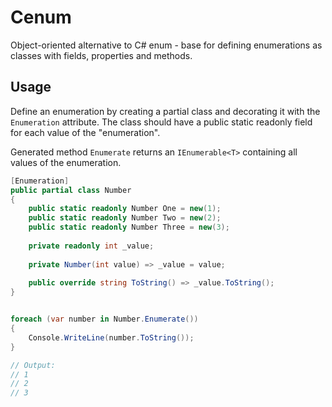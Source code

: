 # Cenum

Object-oriented alternative to C# enum - base for defining enumerations as classes with fields, properties and methods.

## Usage

Define an enumeration by creating a partial class and decorating it with the `Enumeration` attribute.
The class should have a public static readonly field for each value of the "enumeration".

Generated method `Enumerate` returns an `IEnumerable<T>` containing all values of the enumeration.

```csharp
[Enumeration]
public partial class Number
{
    public static readonly Number One = new(1);
    public static readonly Number Two = new(2);
    public static readonly Number Three = new(3);
    
    private readonly int _value;
    
    private Number(int value) => _value = value;
    
    public override string ToString() => _value.ToString();
}


foreach (var number in Number.Enumerate())
{
    Console.WriteLine(number.ToString());
}

// Output:
// 1
// 2
// 3
```